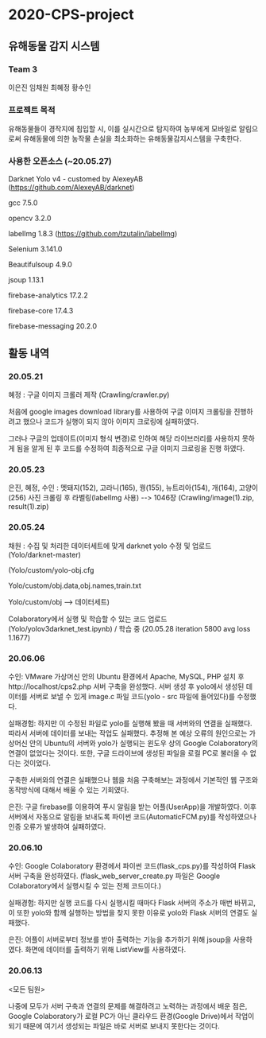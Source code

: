 # 2020-CPS-project

## 유해동물 감지 시스템
### Team 3
이은진
임채원
최혜정
황수인
### 프로젝트 목적
유해동물들이 경작지에 침입할 시, 이를 실시간으로 탐지하여 농부에게 모바일로 알림으로써 유해동물에 의한 농작물 손실을 최소화하는 유해동물감지시스템을 구축한다.

### 사용한 오픈소스 (~20.05.27)
Darknet Yolo v4 - customed by AlexeyAB (https://github.com/AlexeyAB/darknet)

gcc 7.5.0

opencv 3.2.0

labelImg 1.8.3 (https://github.com/tzutalin/labelImg)

Selenium 3.141.0

Beautifulsoup 4.9.0

jsoup 1.13.1

firebase-analytics 17.2.2

firebase-core 17.4.3

firebase-messaging 20.2.0
## 활동 내역
### 20.05.21
혜정 : 구글 이미지 크롤러 제작 (Crawling/crawler.py)

처음에 google images download library를 사용하여 구글 이미지 크롤링을 진행하려고 했으나 코드가 실행이 되지 않아 이미지 크로링에 실패하였다. 

그러나 구글의 업데이트(이미지 형식 변경)로 인하여 해당 라이브러리를 사용하지 못하게 됨을 알게 된 후 코드를 수정하여  최종적으로 구글 이미지 크로링을 진행 하였다. 
### 20.05.23
은진, 혜정, 수인 : 멧돼지(152), 고라니(165), 꿩(155), 뉴트리아(154), 개(164), 고양이(256) 사진 크롤링 후 라벨링(labelImg 사용) --> 1046장 (Crawling/image(1).zip, result(1).zip)
### 20.05.24
채원 : 수집 및 처리한 데이터세트에 맞게 darknet yolo 수정 및 업로드 (Yolo/darknet-master)

(Yolo/custom/yolo-obj.cfg 

Yolo/custom/obj.data,obj.names,train.txt

Yolo/custom/obj --> 데이터세트) 

Colaboratory에서 실행 및 학습할 수 있는 코드 업로드 (Yolo/yolov3darknet_test.ipynb) / 학습 중 (20.05.28 iteration 5800 avg loss 1.1677)
### 20.06.06
수인: VMware 가상머신 안의 Ubuntu 환경에서 Apache, MySQL, PHP 설치 후 http://localhost/cps2.php 서버 구축을 완성했다. 서버 생성 후 yolo에서 생성된 데이터를 서버로 보낼 수 있게 image.c 파일 코드(yolo - src 파일에 들어있다)를 수정했다.

실패경험: 하지만 이 수정된 파일로 yolo를 실행해 봤을 때 서버와의 연결을 실패했다. 따라서 서버에 데이터를 보내는 작업도 실패했다. 추정해 본 예상 오류의 원인으로는 가상머신 안의 Ubuntu의 서버와 yolo가 실행되는 윈도우 상의 Google Colaboratory의 연결이 없었다는 것이다. 또한, 구글 드라이브에 생성된 파일을 로컬 PC로 불러올 수 없다는 것이었다. 

구축한 서버와의 연결은 실패했으나 웹을 처음 구축해보는 과정에서 기본적인 웹 구조와 동작방식에 대해서 배울 수 있는 기회였다.

은진: 구글 firebase를 이용하여 푸시 알림을 받는 어플(UserApp)을 개발하였다. 이후 서버에서 자동으로 알림을 보내도록 파이썬 코드(AutomaticFCM.py)를 작성하였으나 인증 오류가 발생하여 실패하였다.
### 20.06.10
수인: Google Colaboratory 환경에서 파이썬 코드(flask_cps.py)를 작성하여 Flask 서버 구축을 완성하였다. (flask_web_server_create.py 파일은 Google Colaboratory에서 실행시킬 수 있는 전체 코드이다.)

실패경험: 하지만 실행 코드를 다시 실행시킬 때마다 Flask 서버의 주소가 매번 바뀌고, 이 또한 yolo와 함께 실행하는 방법을 찾지 못한 이유로 yolo와 Flask 서버의 연결도 실패했다. 

은진: 어플이 서버로부터 정보를 받아 출력하는 기능을 추가하기 위해 jsoup을 사용하였다. 화면에 데이터를 출력하기 위해 ListView를 사용하였다.
### 20.06.13
<모든 팀원>

나중에 모두가 서버 구축과 연결의 문제를 해결하려고 노력하는 과정에서 배운 점은, Google Colaboratory가 로컬 PC가 아닌 클라우드 환경(Google Drive)에서 작업이 되기 때문에 여기서 생성되는 파일은 바로 서버로 보내지 못한다는 것이다.
